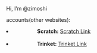 Hi, I’m @zimoshi       

accounts(other websites):                       
<li>               
  <b>Scratch:</b> <a href="https://scratch.mit.edu/users/scratchycattycat">Scratch Link</a>


</li>                          
<li>               
  <b>Trinket:</b> <a href="https://oyesmsg1998.trinket.io">Trinket Link</a>


</li>                            
